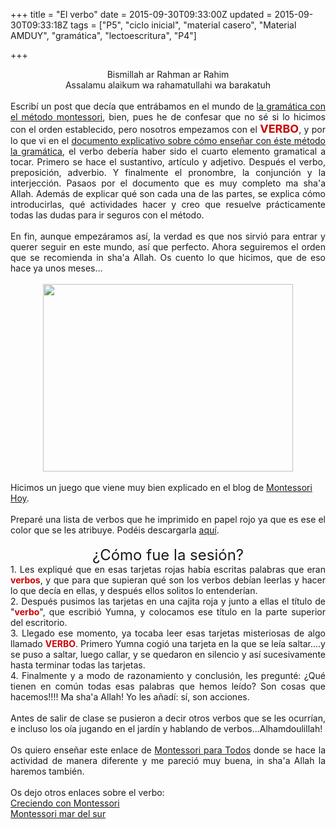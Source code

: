 +++
title = "El verbo"
date = 2015-09-30T09:33:00Z
updated = 2015-09-30T09:33:18Z
tags = ["P5", "ciclo inicial", "material casero", "Material AMDUY", "gramática", "lectoescritura", "P4"]

+++

<div dir="ltr" style="text-align: left;" trbidi="on"><div dir="ltr" style="text-align: left;" trbidi="on"><div style="text-align: center;"><span style="background-color: white;">Bismillah ar Rahman ar Rahim</span></div><div style="text-align: center;"><span style="background-color: white;">Assalamu alaikum wa rahamatullahi wa barakatuh</span></div><br /><div style="text-align: justify;">Escribí un post que decía que entrábamos en el mundo de <a href="http://almadrassadenoura.blogspot.com.es/2015/05/nos-introducimos-la-gramatica.html" target="_blank">la gramática con el método montessori</a>, bien, pues he de confesar que no sé si lo hicimos con el orden establecido, pero nosotros empezamos con el&nbsp;<b><span style="color: #cc0000; font-size: large;">VERBO</span></b>, y por lo que vi en el <a href="https://es.scribd.com/doc/79231692/Gramatica-completo-1" target="_blank">documento explicativo sobre cómo enseñar con éste método la gramática</a>, el verbo debería haber sido el cuarto elemento gramatical a tocar. Primero se hace el sustantivo, artículo y adjetivo. Después el verbo, preposición, adverbio. Y finalmente el pronombre, la conjunción y la interjección. Pasaos por el documento que es muy completo ma sha'a Allah. Además de explicar qué son cada una de las partes, se explica cómo introducirlas, qué actividades hacer y creo que resuelve prácticamente todas las dudas para ir seguros con el método.</div><div style="text-align: justify;"><br /></div><div style="text-align: justify;">En&nbsp;fin, aunque empezáramos así, la verdad es que nos sirvió para entrar y querer seguir en este mundo, así que perfecto. Ahora seguiremos el orden que se recomienda in sha'a Allah. Os cuento lo que hicimos, que de eso hace ya unos meses...</div><br /><div class="separator" style="clear: both; text-align: center;"><a href="https://lh3.googleusercontent.com/-79eU8nbPwL0/VV3qOlX5i4I/AAAAAAAAHpg/G4HzMpnMXBQ/s640/blogger-image-1294874514.jpg" imageanchor="1" style="margin-left: 1em; margin-right: 1em; text-align: left;"><img border="0" height="300" src="http://lh3.googleusercontent.com/-79eU8nbPwL0/VV3qOlX5i4I/AAAAAAAAHpg/G4HzMpnMXBQ/s400/blogger-image-1294874514.jpg" width="400" /></a></div><div class="separator" style="clear: both; text-align: center;"><br /></div>Hicimos un juego que viene muy bien explicado en el blog de <a href="http://montessorihoy.blogspot.com.es/2009/03/los-verbos.html" target="_blank">Montessori Hoy</a>.<br /><div style="text-align: justify;"><br />Preparé una lista de verbos que he imprimido en papel rojo ya que es ese el color que se les atribuye. Podéis descargarla <a href="https://app.box.com/s/742sgexsbntl9u48b6tafkkq3pqtyzsr" target="_blank">aquí</a>.<br /><br /></div><div style="text-align: justify;"><div style="text-align: center;"><span style="font-size: x-large;">¿Cómo fue la sesión?</span></div></div><div style="text-align: justify;">1. Les expliqué que en esas tarjetas rojas había escritas palabras que eran <b><span style="color: #cc0000;">verbos</span></b>, y que para que supieran qué son los verbos debían leerlas y hacer lo que decía en ellas, y después ellos solitos lo entenderían.&nbsp;</div><div style="text-align: justify;">2. Después pusimos las tarjetas en una cajita roja y junto a ellas el título de "<span style="color: #cc0000;"><b>verbo</b></span>", que escribió Yumna, y colocamos ese título en la parte superior del escritorio.&nbsp;</div><div style="text-align: justify;">3. Llegado ese momento, ya tocaba leer esas tarjetas misteriosas de algo llamado <b><span style="color: #cc0000;">VERBO</span></b>. Primero Yumna cogió una tarjeta en la que se leía saltar....y se puso a saltar, luego callar, y se quedaron en silencio y así sucesivamente hasta terminar todas las tarjetas.</div><div style="text-align: justify;">4. Finalmente y a modo de razonamiento y conclusión, les pregunté: ¿Qué tienen en común todas esas palabras que hemos leído? Son cosas que hacemos!!!! Ma sha'a Allah! Yo les añadí: sí, son acciones.<br /><br />Antes de salir de clase se pusieron a decir otros verbos que se les ocurrían, e incluso los oía jugando en el jardín y hablando de verbos...Alhamdoulillah!<br /><br />Os quiero enseñar este enlace de <a href="http://montessoriparatodos.blogspot.com.es/2014/04/54-lectura-de-verbos.html" target="_blank">Montessori para Todos</a> donde se hace la actividad de manera diferente y me pareció muy buena, in sha'a Allah la haremos también.<br /><br />Os dejo otros enlaces sobre el verbo:<br /><a href="http://www.creciendoconmontessori.com/2012/12/tarjetas-mandatos-de-verbos-montessori.html" target="_blank">Creciendo con Montessori</a><br /><a href="http://montessorimardelsur.blogspot.com.es/2014/06/gramatica-el-verbo-grammar-verb.html" target="_blank">Montessori mar del sur</a><br /><br /><div style="text-align: center;"></div></div></div></div>
